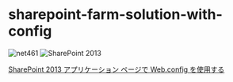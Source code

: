 # sharepoint-farm-solution-with-config

![net461](https://img.shields.io/badge/.net-net461-green)
![SharePoint 2013](https://img.shields.io/badge/SharePoint-2013-blue.svg)

[SharePoint 2013 アプリケーション ページで Web.config を使用する](https://blog.karamem0.dev/entry/2011/08/30/000000)

